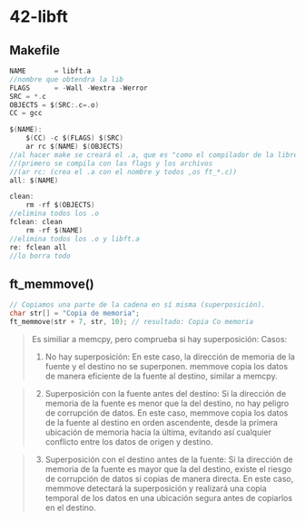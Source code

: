 # 42-libft
## Makefile
```c
NAME       = libft.a
//nombre que obtendra la lib
FLAGS      = -Wall -Wextra -Werror
SRC = *.c
OBJECTS = $(SRC:.c=.o)
CC = gcc

$(NAME):
	$(CC) -c $(FLAGS) $(SRC)
	ar rc $(NAME) $(OBJECTS)
//al hacer make se creará el .a, que es "como el compilador de la libreria"
//(primero se compila con las flags y los archivos
//(ar rc: (crea el .a con el nombre y todos ,os ft_*.c))
all: $(NAME)

clean:
	rm -rf $(OBJECTS)
//elimina todos los .o
fclean: clean
	rm -rf $(NAME)
//elimina todos los .o y libft.a
re: fclean all
//lo borra todo

```

## ft_memmove()

```c
// Copiamos una parte de la cadena en sí misma (superposición).
char str[] = "Copia de memoria";
ft_memmove(str + 7, str, 10); // resultado: Copia Co memoria
```
> Es similiar a memcpy, pero comprueba si hay superposición:
> Casos:
> 1. No hay superposición: En este caso, la dirección de memoria de la fuente y el destino no se superponen. memmove copia los datos de manera eficiente de la fuente al destino, similar a memcpy.

> 2. Superposición con la fuente antes del destino: Si la dirección de memoria de la fuente es menor que la del destino, no hay peligro de corrupción de datos. En este caso, memmove copia los datos de la fuente al destino en orden ascendente, desde la primera ubicación de memoria hacia la última, evitando así cualquier conflicto entre los datos de origen y destino.

> 3. Superposición con el destino antes de la fuente: Si la dirección de memoria de la fuente es mayor que la del destino, existe el riesgo de corrupción de datos si copias de manera directa. En este caso, memmove detectará la superposición y realizará una copia temporal de los datos en una ubicación segura antes de copiarlos en el destino.
